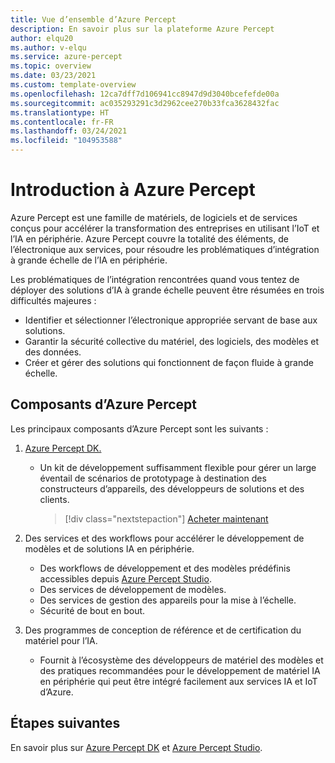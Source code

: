 ```yaml
---
title: Vue d’ensemble d’Azure Percept
description: En savoir plus sur la plateforme Azure Percept
author: elqu20
ms.author: v-elqu
ms.service: azure-percept
ms.topic: overview
ms.date: 03/23/2021
ms.custom: template-overview
ms.openlocfilehash: 12ca7dff7d106941cc8947d9d3040bcefefde00a
ms.sourcegitcommit: ac035293291c3d2962cee270b33fca3628432fac
ms.translationtype: HT
ms.contentlocale: fr-FR
ms.lasthandoff: 03/24/2021
ms.locfileid: "104953588"
---
```

# <a name="introduction-to-azure-percept"></a>Introduction à Azure Percept

Azure Percept est une famille de matériels, de logiciels et de services conçus pour accélérer la transformation des entreprises en utilisant l’IoT et l’IA en périphérie. Azure Percept couvre la totalité des éléments, de l’électronique aux services, pour résoudre les problématiques d’intégration à grande échelle de l’IA en périphérie.  

Les problématiques de l’intégration rencontrées quand vous tentez de déployer des solutions d’IA à grande échelle peuvent être résumées en trois difficultés majeures :

- Identifier et sélectionner l’électronique appropriée servant de base aux solutions.
- Garantir la sécurité collective du matériel, des logiciels, des modèles et des données.
- Créer et gérer des solutions qui fonctionnent de façon fluide à grande échelle.

## <a name="components-of-azure-percept"></a>Composants d’Azure Percept

Les principaux composants d’Azure Percept sont les suivants :

1. [Azure Percept DK.](./overview-azure-percept-dk.md)

    - Un kit de développement suffisamment flexible pour gérer un large éventail de scénarios de prototypage à destination des constructeurs d’appareils, des développeurs de solutions et des clients.

        > [!div class="nextstepaction"]
        > [Acheter maintenant](https://go.microsoft.com/fwlink/p/?LinkId=2155270)

1. Des services et des workflows pour accélérer le développement de modèles et de solutions IA en périphérie.

    - Des workflows de développement et des modèles prédéfinis accessibles depuis [Azure Percept Studio](https://go.microsoft.com/fwlink/?linkid=2135819).
    - Des services de développement de modèles.
    - Des services de gestion des appareils pour la mise à l’échelle.
    - Sécurité de bout en bout.

1. Des programmes de conception de référence et de certification du matériel pour l’IA.

    - Fournit à l’écosystème des développeurs de matériel des modèles et des pratiques recommandées pour le développement de matériel IA en périphérie qui peut être intégré facilement aux services IA et IoT d’Azure.

## <a name="next-steps"></a>Étapes suivantes

En savoir plus sur [Azure Percept DK](./overview-azure-percept-dk.md) et [Azure Percept Studio](./overview-azure-percept-studio.md).

